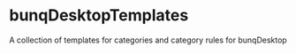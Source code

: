 # bunqDesktopTemplates
A collection of templates for categories and category rules for bunqDesktop

<!-- ## Contribute
Everyone is free to open pull requests and suggest changes/additions.

### Categories
Copy the `categories/example-template.json` file and modify it or create a new issue.

 - Title: The title of your set which people can use to identify it by -->